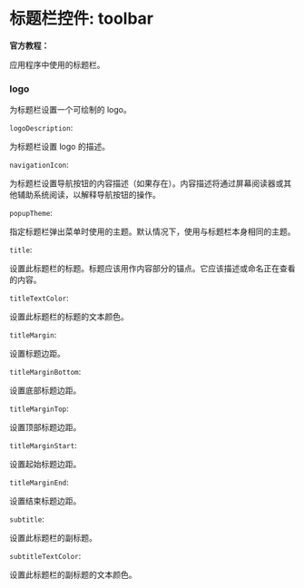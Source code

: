 # 标题栏控件: toolbar

**官方教程：**

应用程序中使用的标题栏。

### logo

为标题栏设置一个可绘制的 logo。

`logoDescription`:

为标题栏设置 logo 的描述。

`navigationIcon`:

为标题栏设置导航按钮的内容描述（如果存在）。内容描述将通过屏幕阅读器或其他辅助系统阅读，以解释导航按钮的操作。

`popupTheme`:

指定标题栏弹出菜单时使用的主题。默认情况下，使用与标题栏本身相同的主题。

`title`:

设置此标题栏的标题。标题应该用作内容部分的锚点。它应该描述或命名正在查看的内容。

`titleTextColor`:

设置此标题栏的标题的文本颜色。

`titleMargin`:

设置标题边距。

`titleMarginBottom`:

设置底部标题边距。

`titleMarginTop`:

设置顶部标题边距。

`titleMarginStart`:

设置起始标题边距。

`titleMarginEnd`:

设置结束标题边距。

`subtitle`:

设置此标题栏的副标题。

`subtitleTextColor`:

设置此标题栏的副标题的文本颜色。
